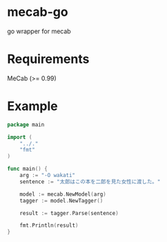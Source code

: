 # mecab-go
go wrapper for mecab

# Requirements
MeCab (>= 0.99)

# Example
```go
package main

import (
	"../."
	"fmt"
)

func main() {
	arg := "-O wakati"
	sentence := "太郎はこの本を二郎を見た女性に渡した。"

	model := mecab.NewModel(arg)
	tagger := model.NewTagger()

	result := tagger.Parse(sentence)

	fmt.Println(result)
}
```
